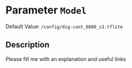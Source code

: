 # Parameter `Model`
Default Value: `/config/dig-cont_0600_s3.tflite`





## Description
Please fill me with an explanation and useful links

